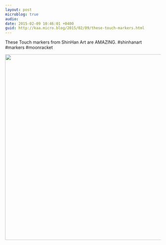 ```yaml
---
layout: post
microblog: true
audio: 
date: 2015-02-09 10:46:01 +0400
guid: http://kaa.micro.blog/2015/02/09/these-touch-markers.html
---
```

These Touch markers from ShinHan Art are AMAZING. #shinhanart #markers #moonracket

<img src="https://micro.kaa.bz/uploads/2018/912bebf97b.jpg" width="600" height="600" />
